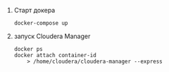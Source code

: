 1. Старт докера
    ```
    docker-compose up
    ```
2. запуск Cloudera Manager
    ```
    docker ps
    docker attach container-id
        > /home/cloudera/cloudera-manager --express
   ```